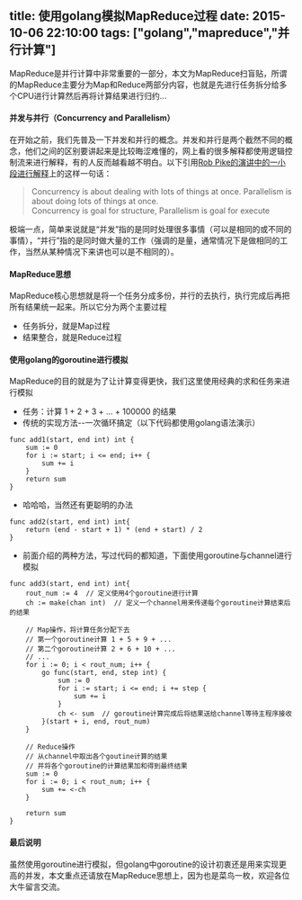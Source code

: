 title: 使用golang模拟MapReduce过程
date: 2015-10-06 22:10:00
tags: ["golang","mapreduce","并行计算"]
---
MapReduce是并行计算中非常重要的一部分，本文为MapReduce扫盲贴，所谓的MapReduce主要分为Map和Reduce两部分内容，也就是先进行任务拆分给多个CPU进行计算然后再将计算结果进行归约...
<!-- more -->
#### 并发与并行（Concurrency and Parallelism）
在开始之前，我们先普及一下并发和并行的概念。并发和并行是两个截然不同的概念，他们之间的区别要讲起来是比较晦涩难懂的，网上看的很多解释都使用逻辑控制流来进行解释，有的人反而越看越不明白。以下引用[Rob Pike的演讲中的一小段进行解释](http://blog.golang.org/concurrency-is-not-parallelism)上的这样一句话：
> Concurrency is about dealing with lots of things at once. Parallelism is about doing lots of things at once.   
> Concurrency is goal for structure, Parallelism is goal for execute   

极端一点，简单来说就是“并发”指的是同时处理很多事情（可以是相同的或不同的事情），“并行”指的是同时做大量的工作（强调的是量，通常情况下是做相同的工作，当然从某种情况下来讲也可以是不相同的）。

#### MapReduce思想
MapReduce核心思想就是将一个任务分成多份，并行的去执行，执行完成后再把所有结果统一起来。所以它分为两个主要过程  
- 任务拆分，就是Map过程
- 结果整合，就是Reduce过程

#### 使用golang的goroutine进行模拟
MapReduce的目的就是为了让计算变得更快，我们这里使用经典的求和任务来进行模拟   
- 任务：计算 1 + 2 + 3 + ... + 100000 的结果
- 传统的实现方法--一次循环搞定（以下代码都使用golang语法演示）   
```
func add1(start, end int) int {
	sum := 0
	for i := start; i <= end; i++ {
		sum += i
	}
	return sum
}
```

- 哈哈哈，当然还有更聪明的办法
```
func add2(start, end int) int{
	return (end - start + 1) * (end + start) / 2
}
```

- 前面介绍的两种方法，写过代码的都知道，下面使用goroutine与channel进行模拟
```
func add3(start, end int) int{
	rout_num := 4  // 定义使用4个goroutine进行计算
	ch := make(chan int)  // 定义一个channel用来传递每个goroutine计算结束后的结果

	// Map操作，将计算任务分配下去
	// 第一个goroutine计算 1 + 5 + 9 + ... 
	// 第二个goroutine计算 2 + 6 + 10 + ...
	// ...
	for i := 0; i < rout_num; i++ {
		go func(start, end, step int) {
			sum := 0
			for i := start; i <= end; i += step {
				sum += i
			}
			ch <- sum  // goroutine计算完成后将结果送给channel等待主程序接收
		}(start + i, end, rout_num)
	}

	// Reduce操作
	// 从channel中取出各个goutine计算的结果
	// 并将各个goroutine的计算结果加和得到最终结果
	sum := 0
	for i := 0; i < rout_num; i++ {
		sum += <-ch
	}

	return sum
}
```

#### 最后说明
虽然使用goroutine进行模拟，但golang中goroutine的设计初衷还是用来实现更高的并发，本文重点还请放在MapReduce思想上，因为也是菜鸟一枚，欢迎各位大牛留言交流。




